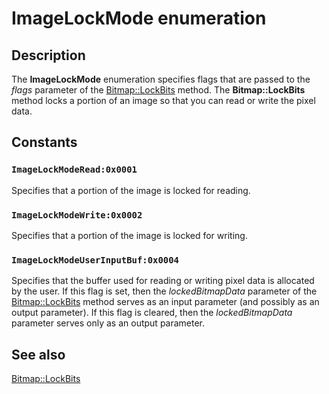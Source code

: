 # ImageLockMode enumeration

## Description

The **ImageLockMode** enumeration specifies flags that are passed to the
*flags* parameter of the
[Bitmap::LockBits](https://learn.microsoft.com/windows/desktop/api/gdiplusheaders/nf-gdiplusheaders-bitmap-lockbits) method. The **Bitmap::LockBits** method locks a portion of an image so that you can read or write the pixel data.

## Constants

### `ImageLockModeRead:0x0001`

Specifies that a portion of the image is locked for reading.

### `ImageLockModeWrite:0x0002`

Specifies that a portion of the image is locked for writing.

### `ImageLockModeUserInputBuf:0x0004`

Specifies that the buffer used for reading or writing pixel data is allocated by the user. If this flag is set, then the
*lockedBitmapData* parameter of the
[Bitmap::LockBits](https://learn.microsoft.com/windows/desktop/api/gdiplusheaders/nf-gdiplusheaders-bitmap-lockbits) method serves as an input parameter (and possibly as an output parameter). If this flag is cleared, then the
*lockedBitmapData* parameter serves only as an output parameter.

## See also

[Bitmap::LockBits](https://learn.microsoft.com/windows/desktop/api/gdiplusheaders/nf-gdiplusheaders-bitmap-lockbits)
